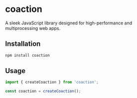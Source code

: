 # coaction
A sleek JavaScript library designed for high-performance and multiprocessing web apps.

## Installation
```bash
npm install coaction
```

## Usage

```javascript
import { createCoaction } from 'coaction';

const coaction = createCoaction();
```
